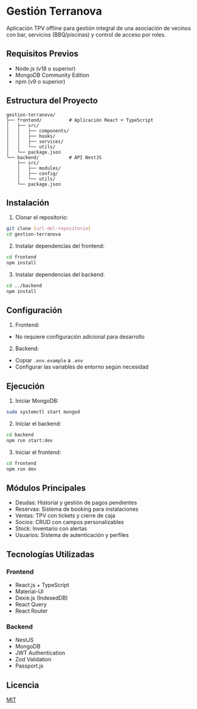 # Gestión Terranova

Aplicación TPV offline para gestión integral de una asociación de vecinos con bar, servicios (BBQ/piscinas) y control de acceso por roles.

## Requisitos Previos

- Node.js (v18 o superior)
- MongoDB Community Edition
- npm (v9 o superior)

## Estructura del Proyecto

```
gestion-terranova/
├── frontend/          # Aplicación React + TypeScript
│   ├── src/
│   │   ├── components/
│   │   ├── hooks/
│   │   ├── services/
│   │   └── utils/
│   └── package.json
└── backend/           # API NestJS
    ├── src/
    │   ├── modules/
    │   ├── config/
    │   └── utils/
    └── package.json
```

## Instalación

1. Clonar el repositorio:
```bash
git clone [url-del-repositorio]
cd gestion-terranova
```

2. Instalar dependencias del frontend:
```bash
cd frontend
npm install
```

3. Instalar dependencias del backend:
```bash
cd ../backend
npm install
```

## Configuración

1. Frontend:
- No requiere configuración adicional para desarrollo

2. Backend:
- Copiar `.env.example` a `.env`
- Configurar las variables de entorno según necesidad

## Ejecución

1. Iniciar MongoDB:
```bash
sudo systemctl start mongod
```

2. Iniciar el backend:
```bash
cd backend
npm run start:dev
```

3. Iniciar el frontend:
```bash
cd frontend
npm run dev
```

## Módulos Principales

- Deudas: Historial y gestión de pagos pendientes
- Reservas: Sistema de booking para instalaciones
- Ventas: TPV con tickets y cierre de caja
- Socios: CRUD con campos personalizables
- Stock: Inventario con alertas
- Usuarios: Sistema de autenticación y perfiles

## Tecnologías Utilizadas

### Frontend
- React.js + TypeScript
- Material-UI
- Dexie.js (IndexedDB)
- React Query
- React Router

### Backend
- NestJS
- MongoDB
- JWT Authentication
- Zod Validation
- Passport.js

## Licencia

[MIT](LICENSE)